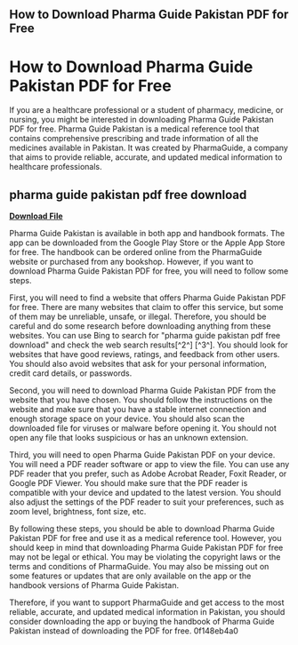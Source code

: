 ## How to Download Pharma Guide Pakistan PDF for Free

  
# How to Download Pharma Guide Pakistan PDF for Free
 
If you are a healthcare professional or a student of pharmacy, medicine, or nursing, you might be interested in downloading Pharma Guide Pakistan PDF for free. Pharma Guide Pakistan is a medical reference tool that contains comprehensive prescribing and trade information of all the medicines available in Pakistan. It was created by PharmaGuide, a company that aims to provide reliable, accurate, and updated medical information to healthcare professionals.
 
## pharma guide pakistan pdf free download


[**Download File**](https://www.google.com/url?q=https%3A%2F%2Furlca.com%2F2tKCU3&sa=D&sntz=1&usg=AOvVaw1D40zXb9fcjIQm85iOnbMG)

 
Pharma Guide Pakistan is available in both app and handbook formats. The app can be downloaded from the Google Play Store or the Apple App Store for free. The handbook can be ordered online from the PharmaGuide website or purchased from any bookshop. However, if you want to download Pharma Guide Pakistan PDF for free, you will need to follow some steps.
 
First, you will need to find a website that offers Pharma Guide Pakistan PDF for free. There are many websites that claim to offer this service, but some of them may be unreliable, unsafe, or illegal. Therefore, you should be careful and do some research before downloading anything from these websites. You can use Bing to search for "pharma guide pakistan pdf free download" and check the web search results[^2^] [^3^]. You should look for websites that have good reviews, ratings, and feedback from other users. You should also avoid websites that ask for your personal information, credit card details, or passwords.
 
Second, you will need to download Pharma Guide Pakistan PDF from the website that you have chosen. You should follow the instructions on the website and make sure that you have a stable internet connection and enough storage space on your device. You should also scan the downloaded file for viruses or malware before opening it. You should not open any file that looks suspicious or has an unknown extension.
 
Third, you will need to open Pharma Guide Pakistan PDF on your device. You will need a PDF reader software or app to view the file. You can use any PDF reader that you prefer, such as Adobe Acrobat Reader, Foxit Reader, or Google PDF Viewer. You should make sure that the PDF reader is compatible with your device and updated to the latest version. You should also adjust the settings of the PDF reader to suit your preferences, such as zoom level, brightness, font size, etc.
 
By following these steps, you should be able to download Pharma Guide Pakistan PDF for free and use it as a medical reference tool. However, you should keep in mind that downloading Pharma Guide Pakistan PDF for free may not be legal or ethical. You may be violating the copyright laws or the terms and conditions of PharmaGuide. You may also be missing out on some features or updates that are only available on the app or the handbook versions of Pharma Guide Pakistan.
 
Therefore, if you want to support PharmaGuide and get access to the most reliable, accurate, and updated medical information in Pakistan, you should consider downloading the app or buying the handbook of Pharma Guide Pakistan instead of downloading the PDF for free.
 0f148eb4a0
